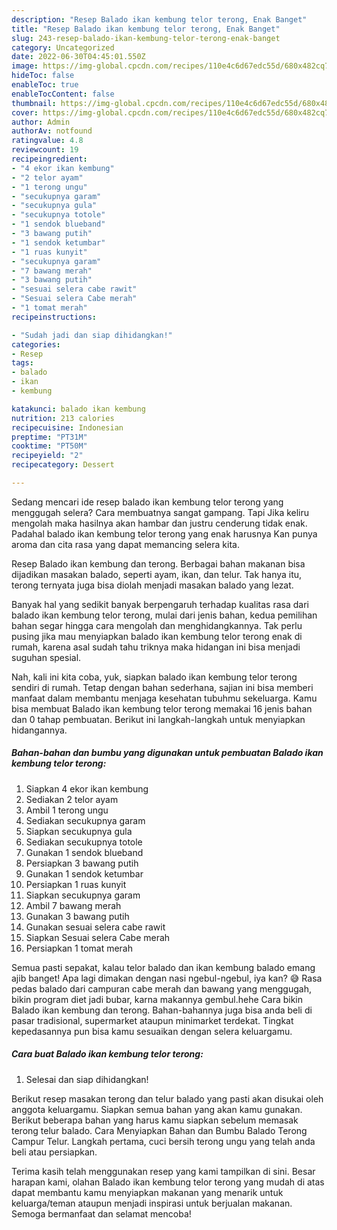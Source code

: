 ```yaml
---
description: "Resep Balado ikan kembung telor terong, Enak Banget"
title: "Resep Balado ikan kembung telor terong, Enak Banget"
slug: 243-resep-balado-ikan-kembung-telor-terong-enak-banget
category: Uncategorized
date: 2022-06-30T04:45:01.550Z
image: https://img-global.cpcdn.com/recipes/110e4c6d67edc55d/680x482cq70/balado-ikan-kembung-telor-terong-foto-resep-utama.jpg
hideToc: false
enableToc: true
enableTocContent: false
thumbnail: https://img-global.cpcdn.com/recipes/110e4c6d67edc55d/680x482cq70/balado-ikan-kembung-telor-terong-foto-resep-utama.jpg
cover: https://img-global.cpcdn.com/recipes/110e4c6d67edc55d/680x482cq70/balado-ikan-kembung-telor-terong-foto-resep-utama.jpg
author: Admin
authorAv: notfound
ratingvalue: 4.8
reviewcount: 19
recipeingredient:
- "4 ekor ikan kembung"
- "2 telor ayam"
- "1 terong ungu"
- "secukupnya garam"
- "secukupnya gula"
- "secukupnya totole"
- "1 sendok blueband"
- "3 bawang putih"
- "1 sendok ketumbar"
- "1 ruas kunyit"
- "secukupnya garam"
- "7 bawang merah"
- "3 bawang putih"
- "sesuai selera cabe rawit"
- "Sesuai selera Cabe merah"
- "1 tomat merah"
recipeinstructions:

- "Sudah jadi dan siap dihidangkan!"
categories:
- Resep
tags:
- balado
- ikan
- kembung

katakunci: balado ikan kembung 
nutrition: 213 calories
recipecuisine: Indonesian
preptime: "PT31M"
cooktime: "PT50M"
recipeyield: "2"
recipecategory: Dessert

---
```



Sedang mencari ide resep balado ikan kembung telor terong yang menggugah selera? Cara membuatnya sangat gampang. Tapi Jika keliru mengolah maka hasilnya akan hambar dan justru cenderung tidak enak. Padahal balado ikan kembung telor terong yang enak harusnya Kan punya aroma dan cita rasa yang dapat memancing selera kita.


Resep Balado ikan kembung dan terong. Berbagai bahan makanan bisa dijadikan masakan balado, seperti ayam, ikan, dan telur. Tak hanya itu, terong ternyata juga bisa diolah menjadi masakan balado yang lezat.

Banyak hal yang sedikit banyak berpengaruh terhadap kualitas rasa dari balado ikan kembung telor terong, mulai dari jenis bahan, kedua pemilihan bahan segar hingga cara mengolah dan menghidangkannya. Tak perlu pusing jika mau menyiapkan balado ikan kembung telor terong enak di rumah, karena asal sudah tahu triknya maka hidangan ini bisa menjadi suguhan spesial.


Nah, kali ini kita coba, yuk, siapkan balado ikan kembung telor terong sendiri di rumah. Tetap dengan bahan sederhana, sajian ini bisa memberi manfaat dalam membantu menjaga kesehatan tubuhmu sekeluarga. Kamu bisa membuat Balado ikan kembung telor terong memakai 16 jenis bahan dan 0 tahap pembuatan. Berikut ini langkah-langkah untuk menyiapkan hidangannya.

<!--inarticleads1-->

##### Bahan-bahan dan bumbu yang digunakan untuk pembuatan Balado ikan kembung telor terong:

1. Siapkan 4 ekor ikan kembung
1. Sediakan 2 telor ayam
1. Ambil 1 terong ungu
1. Sediakan secukupnya garam
1. Siapkan secukupnya gula
1. Sediakan secukupnya totole
1. Gunakan 1 sendok blueband
1. Persiapkan 3 bawang putih
1. Gunakan 1 sendok ketumbar
1. Persiapkan 1 ruas kunyit
1. Siapkan secukupnya garam
1. Ambil 7 bawang merah
1. Gunakan 3 bawang putih
1. Gunakan sesuai selera cabe rawit
1. Siapkan Sesuai selera Cabe merah
1. Persiapkan 1 tomat merah


Semua pasti sepakat, kalau telor balado dan ikan kembung balado emang ajib banget! Apa lagi dimakan dengan nasi ngebul-ngebul, iya kan? 😅 Rasa pedas balado dari campuran cabe merah dan bawang yang menggugah, bikin program diet jadi bubar, karna makannya gembul.hehe Cara bikin Balado ikan kembung dan terong. Bahan-bahannya juga bisa anda beli di pasar tradisional, supermarket ataupun minimarket terdekat. Tingkat kepedasannya pun bisa kamu sesuaikan dengan selera keluargamu. 

<!--inarticleads2-->

##### Cara buat Balado ikan kembung telor terong:


1. Selesai dan siap dihidangkan!

Berikut resep masakan terong dan telur balado yang pasti akan disukai oleh anggota keluargamu. Siapkan semua bahan yang akan kamu gunakan. Berikut beberapa bahan yang harus kamu siapkan sebelum memasak terong telur balado. Cara Menyiapkan Bahan dan Bumbu Balado Terong Campur Telur. Langkah pertama, cuci bersih terong ungu yang telah anda beli atau persiapkan. 

Terima kasih telah menggunakan resep yang kami tampilkan di sini. Besar harapan kami, olahan Balado ikan kembung telor terong yang mudah di atas dapat membantu kamu menyiapkan makanan yang menarik untuk keluarga/teman ataupun menjadi inspirasi untuk berjualan makanan. Semoga bermanfaat dan selamat mencoba!
